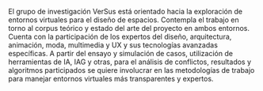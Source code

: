 El grupo de investigación VerSus está orientado hacia la exploración de entornos virtuales para el diseño de espacios. Contempla el trabajo en torno al corpus teórico y estado del arte del proyecto en ambos entornos. Cuenta con la participación de los expertos del diseño, arquitectura, animación, moda, multimedia y UX y sus tecnologías avanzadas específicas. A partir del ensayo y simulación de casos, utilización de herramientas de IA, IAG y otras, para el análisis de conflictos, resultados y algoritmos participados se quiere involucrar en las metodologías de trabajo para manejar entornos virtuales más transparentes y expertos.